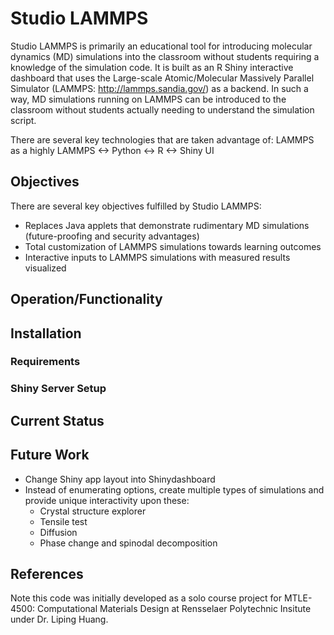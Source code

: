 # Studio LAMMPS

Studio LAMMPS is primarily an educational tool for introducing molecular dynamics (MD) simulations into the classroom without students requiring a knowledge of the simulation code. It is built as an R Shiny interactive dashboard that uses the Large-scale Atomic/Molecular Massively Parallel Simulator (LAMMPS: http://lammps.sandia.gov/) as a backend. In such a way, MD simulations running on LAMMPS can be introduced to the classroom without students actually needing to understand the simulation script.

There are several key technologies that are taken advantage of: LAMMPS as a highly
LAMMPS <-> Python <-> R <-> Shiny UI

## Objectives
There are several key objectives fulfilled by Studio LAMMPS:
  - Replaces Java applets that demonstrate rudimentary MD simulations (future-proofing and security advantages)
  - Total customization of LAMMPS simulations towards learning outcomes
  - Interactive inputs to LAMMPS simulations with measured results visualized

## Operation/Functionality

## Installation
### Requirements
### Shiny Server Setup


## Current Status

## Future Work 
  - Change Shiny app layout into Shinydashboard
  - Instead of enumerating options, create multiple types of simulations and provide unique interactivity upon these:
    * Crystal structure explorer
    * Tensile test
    * Diffusion
    * Phase change and spinodal decomposition

## References

Note this code was initially developed as a solo course project for MTLE-4500: Computational Materials Design at Rensselaer Polytechnic Insitute under Dr. Liping Huang.
